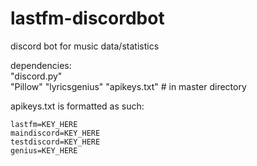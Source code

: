 # lastfm-discordbot
discord bot for music data/statistics  


dependencies:  
"discord.py"  
"Pillow"
"lyricsgenius" 
"apikeys.txt" # in master directory


apikeys.txt is formatted as such:  
```
lastfm=KEY_HERE
maindiscord=KEY_HERE
testdiscord=KEY_HERE
genius=KEY_HERE
```
